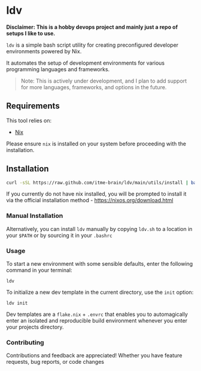 # ldv
**Disclaimer: This is a hobby devops project and mainly just a repo of setups I like to use.**

`ldv` is a simple bash script utility for creating preconfigured developer environments powered by Nix. 

It automates the setup of development environments for various programming languages and frameworks.

> Note: This is actively under development, and I plan to add support for more languages, frameworks, and options in the future.

## Requirements

This tool relies on:

- [Nix](https://nixos.org/download.html)

Please ensure `nix` is installed on your system before proceeding with the installation.

## Installation

```bash
curl -sSL https://raw.github.com/itme-brain/ldv/main/utils/install | bash
```

If you currently do not have nix installed, you will be prompted to install it
via the official installation method - https://nixos.org/download.html

### Manual Installation

Alternatively, you can install `ldv` manually by copying `ldv.sh` to a location in your `$PATH` or by sourcing it in your `.bashrc`

### Usage

To start a new environment with some sensible defaults, enter the following command in your terminal:

`ldv`

To initialize a new dev template in the current directory, use the `init` option:

`ldv init`

Dev templates are a `flake.nix` + `.envrc` that enables you to automagically enter an isolated and reproducible build environment whenever you enter your projects directory.

### Contributing

Contributions and feedback are appreciated! Whether you have feature requests, bug reports, or code changes
